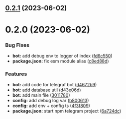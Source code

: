 

## [0.2.1](https://github.com/plant-a-seed/terre-backend/compare/0.2.0...0.2.1) (2023-06-02)

# 0.2.0 (2023-06-02)


### Bug Fixes

* **bot:** add debug env to logger of index ([fd6c550](https://github.com/plant-a-seed/terre-backend/commit/fd6c55063f7eeafca3427272695ac62206157135))
* **package.json:** fix esm module alias ([c8ed88d](https://github.com/plant-a-seed/terre-backend/commit/c8ed88d03750d1ffa0537609997b419a65c1c4a9))


### Features

* **bot:** add code for telegraf bot ([d4672b9](https://github.com/plant-a-seed/terre-backend/commit/d4672b9305764a31734f6121b16b5e5de63de7b4))
* **bot:** add database util ([d43e06d](https://github.com/plant-a-seed/terre-backend/commit/d43e06dbf3cc3472fe1004e2285170b6fdb5f8f7))
* **bot:** add main file ([3011780](https://github.com/plant-a-seed/terre-backend/commit/3011780f0b548ea311671c60f2384625b2f2f01b))
* **config:** add debug log var ([b800613](https://github.com/plant-a-seed/terre-backend/commit/b8006132249ec6d13795f5655479d15d9761cd58))
* **config:** add env + config ts ([4f3f809](https://github.com/plant-a-seed/terre-backend/commit/4f3f809f8e90fb0481c92acca0414cf09b77b7a9))
* **package.json:** start npm telegram project ([6a724dc](https://github.com/plant-a-seed/terre-backend/commit/6a724dc5544b4248467c9125c370ba1d8ae56928))